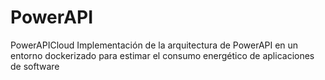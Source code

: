# PowerAPI
PowerAPICloud
Implementación de la arquitectura de PowerAPI en un entorno dockerizado para estimar el consumo energético de aplicaciones de software
